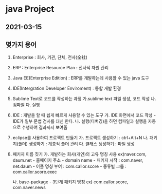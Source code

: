 # java Project
## 2021-03-15

## 몇가지 용어
1. Enterprise : 회사, 기관, 단체, 전사(全社)
2. ERP : Enterprise Resource Plan : 전사적 자원 관리
3. Java EE(Enterprise Edition) : ERP를 개발하는데 사용할 수 있는 java 도구
4. IDE(Intergration Developer Enviroment) : 통합 개발 환경
5. Sublime Text로 코드를 작성하는 과정
	가.sublime text 파일 생성, 코드 작성
	나. 컴파일
	다. 실행
6. IDE : 개발을 할 때 쉽게 빠르게 사용할 수 있는 도구
	가. IDE 화면에서 코드 작성 
		-IDE가 일부 문법 검사를 대신 한다.
	나. 실행(디버깅)을 하면 컴파일과 실행을 자동으로 수행하여 결과까지 보여줌

7. eclipse를 사용하여 프로젝트 만들기
	가. 프로젝트 생성하기 : ctrl+Alt+N
	나. 패키지(폴더) 생성하기 : 계층적 폴더 관리
	다. 클래스 생성하기 : 파일 생성

8. 패키지 이름 짓기
	가. 개발하는 회사(개인)의 고유 명칭 사용 ex)naver.com, daum.net
		- 홈페이지 주소
		- domain name
		- 패키지 시작 : com.naver, net.daum
		- 어플 명칭 부여 : com.callor.score
		- 종류별 그룹 : com.callor.score.exec

	나. base-package
		- 3단계 패키지 명칭
		  ex) com.callor.score, com.naver.news
